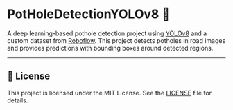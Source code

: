 # PotHoleDetectionYOLOv8 🚧

A deep learning-based pothole detection project using [YOLOv8](https://github.com/ultralytics/ultralytics) and a custom dataset from [Roboflow](https://roboflow.com/). This project detects potholes in road images and provides predictions with bounding boxes around detected regions.

---


## 📄 License

This project is licensed under the MIT License. See the [LICENSE](LICENSE) file for details.

